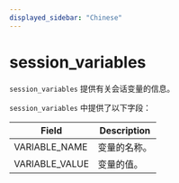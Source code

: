 ```yaml
---
displayed_sidebar: "Chinese"
---
```


# session_variables

`session_variables` 提供有关会话变量的信息。

`session_variables` 中提供了以下字段：

| **Field**      | **Description**        |
| -------------- | ---------------------- |
| VARIABLE_NAME  | 变量的名称。          |
| VARIABLE_VALUE | 变量的值。            |